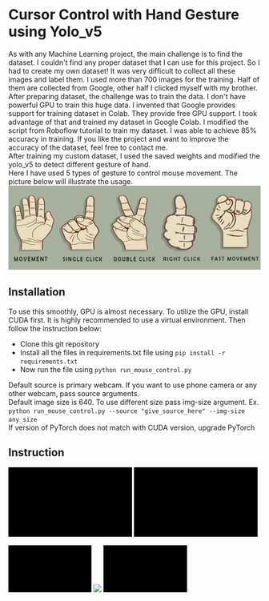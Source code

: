 # Cursor Control with Hand Gesture using Yolo_v5
As with any Machine Learning project, the main challenge is to find the dataset. I couldn't find any proper dataset that I can use for this project. So I had to create my own dataset! It was very difficult to collect all these images and label them. I used more than 700 images for the training. Half of them are collected from Google, other half I clicked myself with my brother. After preparing dataset, the challenge was to train the data. I don't have powerful GPU to train this huge data. I invented that Google provides support for training dataset in Colab. They provide free GPU support. I took advantage of that and trained my dataset in Google Colab. I modified the script from Roboflow tutorial to train my dataset.
I was able to achieve 85% accuracy in training. If you like the project and want to improve the accuracy of the dataset, feel free to contact me. <br>
After training my custom dataset, I used the saved weights and modified the yolo_v5 to detect different gesture of hand.<br>
Here I have used 5 types of gesture to control mouse movement. The picture below will illustrate the usage.<br>
![use of different sign](https://github.com/Shajal525/cursor_control_via_webcam/blob/master/images/signs.png)
<br>
## Installation
To use this smoothly, GPU is almost necessary. To utilize the GPU, install CUDA first. It is highly recommended to use a virtual environment. Then follow the instruction below:<br>
- Clone this git repository
- Install all the files in requirements.txt file using `pip install -r requirements.txt`
- Now run the file using `python run_mouse_control.py`<br>

Default source is primary webcam. If you want to use phone camera or any other webcam, pass source arguments. <br>
Default image size is 640. To use different size pass img-size argument. Ex.<br>
`python run_mouse_control.py --source "give_source_here" --img-size any_size` <br>
If version of PyTorch does not match with CUDA version, upgrade PyTorch

## Instruction
<p float="left">
  <img src="https://github.com/Shajal525/cursor_control_via_webcam/blob/master/images/Movement.gif" width="49%" />
  <img src="https://github.com/Shajal525/cursor_control_via_webcam/blob/master/images/Fast_Movement.gif" width="49%" /> 
</p>
<p float="left">
  <img src="https://github.com/Shajal525/cursor_control_via_webcam/blob/master/images/Single_Click.gif" width="33%" />
  <img src="ttps://github.com/Shajal525/cursor_control_via_webcam/blob/master/images/Double_Click.gif" width="33%" /> 
  <img src="https://github.com/Shajal525/cursor_control_via_webcam/blob/master/images/Right_Click.gif" width="33%" />
</p>
